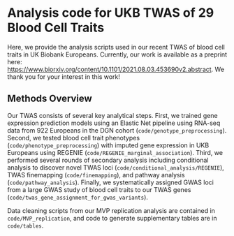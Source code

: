 # Analysis code for UKB TWAS of 29 Blood Cell Traits

Here, we provide the analysis scripts used in our recent TWAS of blood cell traits in UK Biobank Europeans. Currently, our work is available as a preprint here: https://www.biorxiv.org/content/10.1101/2021.08.03.453690v2.abstract. We thank you for your interest in this work!

## Methods Overview
Our TWAS consists of several key analytical steps. First, we trained gene expression prediction models using an Elastic Net pipeline using RNA-seq data from 922 Europeans in the DGN cohort (`code/genotype_preprocessing`). Second, we tested blood cell trait phenotypes (`code/phenotype_preprocessing`) with imputed gene expression in UKB Europeans using REGENIE (`code/REGENIE_marginal_association`). Third, we performed several rounds of secondary analysis including conditional analysis to discover novel TWAS loci (`code/conditional_analysis/REGENIE`), TWAS finemapping (`code/finemapping`), and pathway analysis (`code/pathway_analysis`). Finally, we systematically assigned GWAS loci from a large GWAS study of blood cell traits to our TWAS genes (`code/twas_gene_assignment_for_gwas_variants`).

Data cleaning scripts from our MVP replication analysis are contained in `code/MVP_replication`, and code to generate supplementary tables are in `code/tables`.

